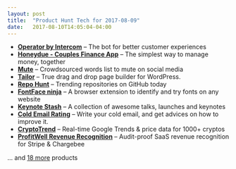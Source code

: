 ```yaml
---
layout: post
title:  "Product Hunt Tech for 2017-08-09"
date:   2017-08-10T14:05:04-04:00
---
```


* **[Operator by Intercom](https://www.producthunt.com/posts/operator-by-intercom?utm_campaign=producthunt-api&utm_medium=api&utm_source=Application%3A+Daily+Digest+RSS+%28ID%3A+3202%29)** – The bot for better customer experiences
* **[Honeydue - Couples Finance App](https://www.producthunt.com/posts/honeydue-couples-finance-app?utm_campaign=producthunt-api&utm_medium=api&utm_source=Application%3A+Daily+Digest+RSS+%28ID%3A+3202%29)** – The simplest way to manage money, together
* **[Mute](https://www.producthunt.com/posts/mute?utm_campaign=producthunt-api&utm_medium=api&utm_source=Application%3A+Daily+Digest+RSS+%28ID%3A+3202%29)** – Crowdsourced words list to mute on social media
* **[Tailor](https://www.producthunt.com/posts/tailor-10?utm_campaign=producthunt-api&utm_medium=api&utm_source=Application%3A+Daily+Digest+RSS+%28ID%3A+3202%29)** – True drag and drop page builder for WordPress.
* **[Repo Hunt](https://www.producthunt.com/posts/repo-hunt?utm_campaign=producthunt-api&utm_medium=api&utm_source=Application%3A+Daily+Digest+RSS+%28ID%3A+3202%29)** – Trending repositories on GitHub today
* **[FontFace ninja](https://www.producthunt.com/posts/fontface-ninja?utm_campaign=producthunt-api&utm_medium=api&utm_source=Application%3A+Daily+Digest+RSS+%28ID%3A+3202%29)** – A browser extension to identify and try fonts on any website
* **[Keynote Stash](https://www.producthunt.com/posts/keynote-stash?utm_campaign=producthunt-api&utm_medium=api&utm_source=Application%3A+Daily+Digest+RSS+%28ID%3A+3202%29)** – A collection of awesome talks, launches and keynotes
* **[Cold Email Rating](https://www.producthunt.com/posts/cold-email-rating?utm_campaign=producthunt-api&utm_medium=api&utm_source=Application%3A+Daily+Digest+RSS+%28ID%3A+3202%29)** – Write your cold email, and get advices on how to improve it.
* **[CryptoTrend](https://www.producthunt.com/posts/cryptotrend?utm_campaign=producthunt-api&utm_medium=api&utm_source=Application%3A+Daily+Digest+RSS+%28ID%3A+3202%29)** – Real-time Google Trends & price data for 1000+ cryptos
* **[ProfitWell Revenue Recognition](https://www.producthunt.com/posts/profitwell-revenue-recognition?utm_campaign=producthunt-api&utm_medium=api&utm_source=Application%3A+Daily+Digest+RSS+%28ID%3A+3202%29)** – Audit-proof SaaS revenue recognition for Stripe & Chargebee

… and [18 more](https://www.producthunt.com/tech) products